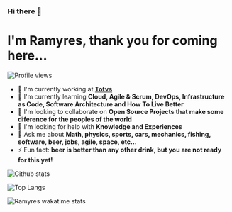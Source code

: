 ### Hi there 👋

# I'm Ramyres, thank you for coming here...

![Profile views](https://gpvc.arturio.dev/ramyres110)  

- 🔭 I'm currently working at [**Totvs**](https://www.totvs.com/)
- 🌱 I'm currently learning **Cloud, Agile & Scrum, DevOps, Infrastructure as Code, Software Architecture and How To Live Better**
- 👯 I'm looking to collaborate on **Open Source Projects that make some diference for the peoples of the world**
- 🤔 I'm looking for help with **Knowledge and Experiences**
- 💬 Ask me about **Math, physics, sports, cars, mechanics, fishing, software, beer, jobs, agile, space, etc...**
- ⚡ Fun fact: **beer is better than any other drink, but you are not ready for this yet!** 

![Github stats](https://github-readme-stats.vercel.app/api?username=ramyres110&show_icons=true)

![Top Langs](https://github-readme-stats.vercel.app/api/top-langs/?username=ramyres110&layout=compact)

![Ramyres wakatime stats](https://github-readme-stats.vercel.app/api/wakatime?username=ramyres110w&layout=compact)

<!-- 
[![dockeri.co](https://dockeri.co/image/ramyres110/discoapi)](https://hub.docker.com/r/ramyres110/discoapi)
[![GitHub issues](https://img.shields.io/github/issues/nodejs/docker-node.svg "GitHub issues")](https://github.com/nodejs/docker-node)
[![GitHub stars](https://img.shields.io/github/stars/nodejs/docker-node.svg "GitHub stars")](https://github.com/nodejs/docker-node) 
-->
